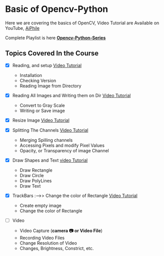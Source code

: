 # Basic of Opencv-Python
Here we are covering the basics of OpenCV, Video Tutorial are Available on YouTube, [AiPhile](https://www.youtube.com/c/aiphile) 

Complete Playlist is here [**Opencv-Python-Series**](https://www.youtube.com/watch?v=vPMzYlTcsZg&list=PLJ958Ls6nowUgrcGE2g77ggNl13TB_p-3)

## Topics Covered In the Course  
- [x] Reading, and setup [Video Tutorial](https://youtu.be/vPMzYlTcsZg)
    - Installation 
    - Checking Version
    - Reading Image from Directory
     
- [x] Reading All Images and Writing them on Dir [Video Tutorial](https://youtu.be/dilxFcbQDHs)
     - Convert to Gray Scale
     - Writing or Save image
     
- [x] Resize Image [Video Tutorial](https://youtu.be/WBlxPNhPY-c)

- [x] Splitting The Channels [Video Tutorial](https://youtu.be/yhbhwfIXtjY)
    - Merging Spilling channels 
    - Accessing Pixels and modify Pixel Values
    - Opacity, or Transparency of image Channel

- [x] Draw Shapes and Text [video Tutorial](https://youtu.be/lwaTt1GCGCs)
   - Draw Rectangle
   - Draw Circle
   - Draw PolyLines
   - Draw Text 

    
- [x] TrackBars :-->> Change the color of Rectangle [Video Tutorial](https://youtu.be/D0hTQEbGb1k)
    -  Create empty image
    -  Change the color of Rectangle 

- [ ] Video 
  - Video Capture (**camera :camera: or Video File**)
  - Recording Video Files
  - Change Resolution of Video
  - Changes, Brightness, Constrict, etc.

